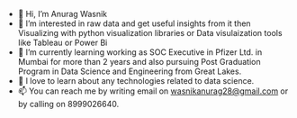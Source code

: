 - 👋 Hi, I’m Anurag Wasnik
- 👀 I’m interested in raw data and get useful insights from it then Visualizing with python visualization libraries or Data visulaization tools like Tableau or Power Bi
- 🌱 I’m currently learning working as SOC Executive in Pfizer Ltd. in Mumbai for more than 2 years and also pursuing Post Graduation Program in Data Science and Engineering from Great Lakes.
- 💞️ I love to learn about any technologies related to data science. 
- 📫 You can reach me by writing email on wasnikanurag28@gmail.com or by calling on 8999026640. 

<!---
AnuragQF/AnuragQF is a ✨ special ✨ repository because its `README.md` (this file) appears on your GitHub profile.
You can click the Preview link to take a look at your changes.
--->
